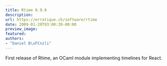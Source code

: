 ```yaml
---
title: Rtime 0.9.0
description:
url: https://erratique.ch/software/rtime
date: 2009-01-20T03:00:20-00:00
preview_image:
featured:
authors:
- "Daniel B\xFCnzli"
---
```


<p>First release of Rtime, an OCaml module implementing timelines for React.</p>
